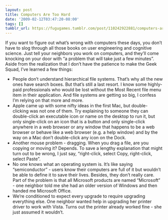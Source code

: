 ```yaml
---
layout: post
title: Computers Are Too Hard
date: '2009-02-12T03:47:20-08:00'
tags: []
tumblr_url: https://fugugames.tumblr.com/post/110242922881/computers-are-too-hard
---
```

If you want to figure out what’s wrong with computers these days, you don’t have to slog through all those books on user engineering and cognitive science. Just tell your neighbors you work on computers, and they’ll come knocking on your door with “a problem that will take just a few minutes”. Aside from the realization that I don’t have the patience to make the Geek Squad, I’ve learned a few things:

- People don’t understand hierarchical file systems. That’s why all the new ones have search boxes. But that’s still a last resort.&nbsp;I know some highly-paid professionals who would be lost without&nbsp;the Most Recent file menu item in their application. And file systems are getting so big, I confess I’m relying on that more and more.
- Apple came up with some nifty ideas in the first Mac, but double-clicking was not one of them. Try explaining to someone they can double-click an executable icon or name on the desktop to run it, but only single-click on an icon that is a button and only single-click anywhere in a web browser or any window that happens to be a web browser or behave like a web browser (e.g. a help window) and by the way on a Mac don’t double-click any icon on the Dock.
- Another mouse problem - dragging. When you drag a file, are you copying or moving it? Depends. To save a lengthy explanation that might turn out to be wrong, I just say, “right-click, select Copy, right-click, select Paste”.
- No one knows what an operating system is. It’s like saying “semiconductor” - users know their computers are full of it but wouldn’t be able to define it to save their lives. Besides, they don’t really care. Part of the problem is that all Microsoft products are named “Microsoft” - one neighbor told me she had an older version of Windows and then handed me Microsoft Office.
- We’re conditioned to expect every upgrade to require upgrading everything else. One neighbor wanted help in upgrading her printer driver to work with Vista. Turns out the printer already worked fine - she just assumed it wouldn’t.
